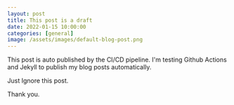```yaml
---
layout: post
title: This post is a draft
date: 2022-01-15 10:00:00
categories: [general]
image: /assets/images/default-blog-post.png
---
```


This post is auto published by the CI/CD pipeline. I'm testing Github Actions and Jekyll to publish my blog posts automatically.

Just Ignore this post.

Thank you.
